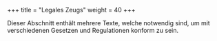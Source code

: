 +++
title = "Legales Zeugs"
weight = 40
+++

Dieser Abschnitt enthält mehrere Texte, welche notwendig sind, um mit verschiedenen Gesetzen und Regulationen konform zu sein.
